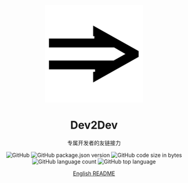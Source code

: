 <div align="center">
  <img src="src/assets/logo.svg">
  <h1>Dev2Dev</h1>
  <p>专属开发者的友链接力</p>

![GitHub](https://img.shields.io/github/license/zisu-dev/dev2dev?style=flat-square)
![GitHub package.json version](https://img.shields.io/github/package-json/v/zisu-dev/dev2dev?style=flat-square)
![GitHub code size in bytes](https://img.shields.io/github/languages/code-size/zisu-dev/dev2dev?style=flat-square)
![GitHub language count](https://img.shields.io/github/languages/count/zisu-dev/dev2dev?style=flat-square)
![GitHub top language](https://img.shields.io/github/languages/top/zisu-dev/dev2dev?style=flat-square)

[English README](README.md)

</div>
